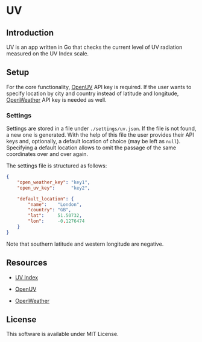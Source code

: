 # UV

## Introduction

UV is an app written in Go that checks the current level of UV radiation measured on the UV Index scale.

## Setup

For the core functionality, [OpenUV](https://www.openuv.io/) API key is required. If the user wants to specify location by city and country instead of latitude and longitude, [OpenWeather](https://openweathermap.org/) API key is needed as well.

### Settings

Settings are stored in a file under `./settings/uv.json`. If the file is not found, a new one is generated. With the help of this file the user provides their API keys and, optionally, a default location of choice (may be left as `null`). Specifying a default location allows to omit the passage of the same coordinates over and over again.

The settings file is structured as follows:

```json
{
    "open_weather_key": "key1",
    "open_uv_key":      "key2",

    "default_location": {
        "name":    "London",
        "country": "GB",
        "lat":     51.50732,
        "lon":     -0.1276474
    }
}
```

Note that southern latitude and western longitude are negative.

## Resources

* [UV Index](https://en.wikipedia.org/wiki/Ultraviolet_index)

* [OpenUV](https://www.openuv.io/)
* [OpenWeather](https://openweathermap.org/)

## License

This software is available under MIT License.
